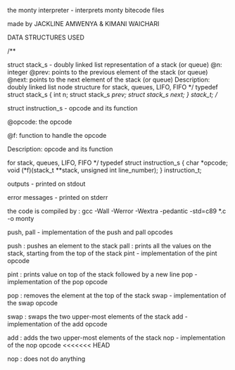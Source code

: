 the monty interpreter - interprets monty bitecode files

made by JACKLINE AMWENYA & KIMANI WAICHARI

DATA STRUCTURES USED

/**

struct stack_s - doubly linked list representation of a stack (or queue)
@n: integer
@prev: points to the previous element of the stack (or queue)
@next: points to the next element of the stack (or queue)
Description: doubly linked list node structure
for stack, queues, LIFO, FIFO */ typedef struct stack_s { int n; struct stack_s *prev; struct stack_s *next; } stack_t;
/**

struct instruction_s - opcode and its function

@opcode: the opcode

@f: function to handle the opcode

Description: opcode and its function

for stack, queues, LIFO, FIFO */ typedef struct instruction_s { char *opcode; void (*f)(stack_t **stack, unsigned int line_number); } instruction_t;

outputs - printed on stdout

error messages - printed on stderr

the code is compiled by : gcc -Wall -Werror -Wextra -pedantic -std=c89 *.c -o monty

push, pall - implementation of the push and pall opcodes

push : pushes an element to the stack
pall : prints all the values on the stack, starting from the top of the stack
pint - implementation of the pint opcode

pint : prints value on top of the stack followed by a new line
pop - implementation of the pop opcode

pop : removes the element at the top of the stack
swap - implementation of the swap opcode

swap : swaps the two upper-most elements of the stack
add - implementation of the add opcode

add : adds the two upper-most elements of the stack
nop - implementation of the nop opcode <<<<<<< HEAD

nop : does not do anything

